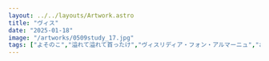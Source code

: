 ```yaml
---
layout: ../../layouts/Artwork.astro
title: "ヴィス"
date: "2025-01-18"
image: "/artworks/0509study_17.jpg"
tags: ["よそのこ","溢れて溢れて首ったけ","ヴィスリディア・フォン・アルマーニュ","お気に入り","かんたん絵"]
---
```


